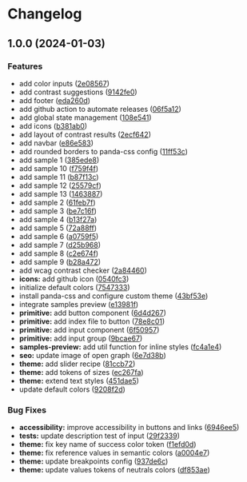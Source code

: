 # Changelog

## 1.0.0 (2024-01-03)


### Features

* add color inputs ([2e08567](https://github.com/AlexGarrixen/Cool-Contrast/commit/2e08567f37a362e90658c1ae7b221af90e2e37bd))
* add contrast suggestions ([9142fe0](https://github.com/AlexGarrixen/Cool-Contrast/commit/9142fe07fdc302d596ce857addd04d2fb18906d0))
* add footer ([eda260d](https://github.com/AlexGarrixen/Cool-Contrast/commit/eda260da0c9d45475f0cbec98e238b5d267c026b))
* add github action to automate releases ([06f5a12](https://github.com/AlexGarrixen/Cool-Contrast/commit/06f5a1265815b14565186937ebcbbb2fc4db27aa))
* add global state management ([108e541](https://github.com/AlexGarrixen/Cool-Contrast/commit/108e541da46f89f9c15d5bdd2cb06a27ba590146))
* add icons ([b381ab0](https://github.com/AlexGarrixen/Cool-Contrast/commit/b381ab09d806205a6153bfa319aae7c6caea98b7))
* add layout of contrast results ([2ecf642](https://github.com/AlexGarrixen/Cool-Contrast/commit/2ecf642017eaa844b7abb14ac11f2fa64598eee4))
* add navbar ([e86e583](https://github.com/AlexGarrixen/Cool-Contrast/commit/e86e5837b25c07da08ae32303104889dab349982))
* add rounded borders to panda-css config ([11ff53c](https://github.com/AlexGarrixen/Cool-Contrast/commit/11ff53c0775414de5841742fa32390cdefd8b48e))
* add sample 1 ([385ede8](https://github.com/AlexGarrixen/Cool-Contrast/commit/385ede8dd4ba7405990f0c5ed2c955470e350c8a))
* add sample 10 ([f759f4f](https://github.com/AlexGarrixen/Cool-Contrast/commit/f759f4f1edd7d1eee2702d19de64e81dfe482e47))
* add sample 11 ([b87f13c](https://github.com/AlexGarrixen/Cool-Contrast/commit/b87f13c6e0c131280964e9266c7737c5b55e6372))
* add sample 12 ([25579cf](https://github.com/AlexGarrixen/Cool-Contrast/commit/25579cf337c3fb2785df82ecf755f71842384676))
* add sample 13 ([1463887](https://github.com/AlexGarrixen/Cool-Contrast/commit/1463887d49912636400b998e48e6f8aa53321ae7))
* add sample 2 ([61feb7f](https://github.com/AlexGarrixen/Cool-Contrast/commit/61feb7f749fe92164fa44c2faa3dbbbe28559096))
* add sample 3 ([be7c16f](https://github.com/AlexGarrixen/Cool-Contrast/commit/be7c16fc3d2f58547e973e00d512351d4e37eb6c))
* add sample 4 ([b13f27a](https://github.com/AlexGarrixen/Cool-Contrast/commit/b13f27a0900fdd0296be2be0933dc985651b76ab))
* add sample 5 ([72a88ff](https://github.com/AlexGarrixen/Cool-Contrast/commit/72a88ffc4672b00a74157b611ce1f59961992b58))
* add sample 6 ([a0759f5](https://github.com/AlexGarrixen/Cool-Contrast/commit/a0759f53980fe253595209cb88e1229a414400a2))
* add sample 7 ([d25b968](https://github.com/AlexGarrixen/Cool-Contrast/commit/d25b968f1d9d596ca7eb964accfebe7b0236fecb))
* add sample 8 ([c2e674f](https://github.com/AlexGarrixen/Cool-Contrast/commit/c2e674fe94d158f1ee0d2e45bb0d7930e1a5aa9e))
* add sample 9 ([b28a472](https://github.com/AlexGarrixen/Cool-Contrast/commit/b28a472f6e2963e49325cb41610be8733a190ec1))
* add wcag contrast checker ([2a84460](https://github.com/AlexGarrixen/Cool-Contrast/commit/2a84460c7524f4c525e7092919ca39f16881b2fc))
* **icons:** add github icon ([0540fc3](https://github.com/AlexGarrixen/Cool-Contrast/commit/0540fc3f2892907adf2d6de39b2dedac640978a2))
* initialize default colors ([7547333](https://github.com/AlexGarrixen/Cool-Contrast/commit/75473338effd3eb3623c0d08a22ed5fc39e5666a))
* install panda-css and configure custom theme ([43bf53e](https://github.com/AlexGarrixen/Cool-Contrast/commit/43bf53eedb6536aa47ccf20a6fd0aebbcc7fc70a))
* integrate samples preview ([e13981f](https://github.com/AlexGarrixen/Cool-Contrast/commit/e13981f6d1af05f89fb97dfc0e73854883343dfd))
* **primitive:** add button component ([6d4d267](https://github.com/AlexGarrixen/Cool-Contrast/commit/6d4d26779d41d107f596de9065446cfb0364de54))
* **primitive:** add index file to button ([78e8c01](https://github.com/AlexGarrixen/Cool-Contrast/commit/78e8c01f27c8f62bb44cc743ba51b6bbd3c98208))
* **primitive:** add input component ([6f50957](https://github.com/AlexGarrixen/Cool-Contrast/commit/6f509575145683c83a015988c0ad7855c18752d1))
* **primitive:** add input group ([9bcae67](https://github.com/AlexGarrixen/Cool-Contrast/commit/9bcae677d7ac329f48865211424d0b5ca9032a7f))
* **samples-preview:** add util function for inline styles ([fc4a1e4](https://github.com/AlexGarrixen/Cool-Contrast/commit/fc4a1e42fdaa0ca01ad8e2ef93d6d4843f23e745))
* **seo:** update image of open graph ([6e7d38b](https://github.com/AlexGarrixen/Cool-Contrast/commit/6e7d38b2a7f755cd30c6aa58b41c606d3008e6ee))
* **theme:** add slider recipe ([81ccb72](https://github.com/AlexGarrixen/Cool-Contrast/commit/81ccb72284b41a50d67fc2fb76b5ae7a67169151))
* **theme:** add tokens of sizes ([ec267fa](https://github.com/AlexGarrixen/Cool-Contrast/commit/ec267fa315c59ce9a4b417c8413a3dd30c034cbf))
* **theme:** extend text styles ([451dae5](https://github.com/AlexGarrixen/Cool-Contrast/commit/451dae5b0bdafa6bd932df0659e88b6a2461fd00))
* update default colors ([9208f2d](https://github.com/AlexGarrixen/Cool-Contrast/commit/9208f2d4c5fbb649e7ea4d0f34c300246bb6dba6))


### Bug Fixes

* **accessibility:** improve accessibility in buttons and links ([6946ee5](https://github.com/AlexGarrixen/Cool-Contrast/commit/6946ee51db14548c006724db53d0d57f8d03c1d4))
* **tests:** update description test of input ([29f2339](https://github.com/AlexGarrixen/Cool-Contrast/commit/29f23393e141fc5a111a74ceccbbc94b89c86f1c))
* **theme:** fix key name of success color token ([f1efd0d](https://github.com/AlexGarrixen/Cool-Contrast/commit/f1efd0d2768a5238ea43d59f6eb1c3e2cf52d001))
* **theme:** fix reference values in semantic colors ([a0004e7](https://github.com/AlexGarrixen/Cool-Contrast/commit/a0004e7f4bfdd0519b96bdb9a49ceb906f5a9551))
* **theme:** update breakpoints config ([937de6c](https://github.com/AlexGarrixen/Cool-Contrast/commit/937de6c02ef0cc6a6f28e055ef19737c0c8b6788))
* **theme:** update values tokens of neutrals colors ([df853ae](https://github.com/AlexGarrixen/Cool-Contrast/commit/df853ae1eb2f6190ebcdf25a5e8d722ce56cfd74))
